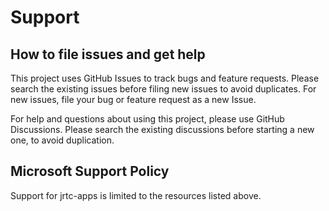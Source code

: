 # Support

## How to file issues and get help  

This project uses GitHub Issues to track bugs and feature requests. Please search the existing 
issues before filing new issues to avoid duplicates.  For new issues, file your bug or 
feature request as a new Issue.

For help and questions about using this project, please use GitHub Discussions. Please search the existing discussions before starting a new one, to avoid duplication.

## Microsoft Support Policy  

Support for jrtc-apps is limited to the resources listed above.
